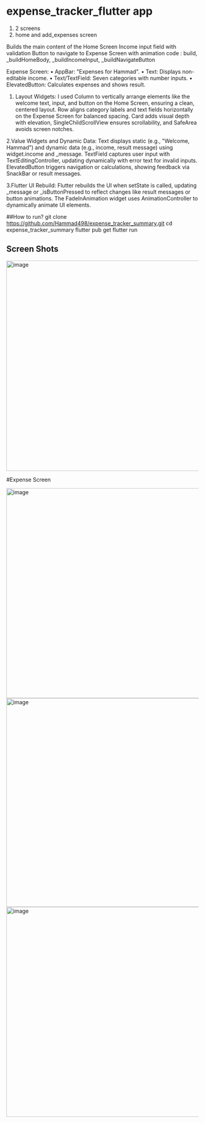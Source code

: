 # expense_tracker_flutter app

1. 2 screens
2. home and add_expenses screen
  
Builds the main content of the Home Screen
Income input field with validation
Button to navigate to Expense Screen with animation
code :  build, _buildHomeBody, _buildIncomeInput, _buildNavigateButton

Expense Screen: 
•	AppBar: "Expenses for Hammad".
•	Text: Displays non-editable income.
•	Text/TextField: Seven categories with number inputs.
•	ElevatedButton: Calculates expenses and shows result.

1. Layout Widgets: 
I used Column to vertically arrange elements like the welcome text, input, and button on the Home Screen, ensuring a clean, centered layout. Row aligns category labels and text fields horizontally on the Expense Screen for balanced spacing. Card adds visual depth with elevation, SingleChildScrollView ensures scrollability, and SafeArea avoids screen notches.

2.Value Widgets and Dynamic Data: 
Text displays static (e.g., "Welcome, Hammad") and dynamic data (e.g., income, result message) using widget.income and _message. TextField captures user input with TextEditingController, updating dynamically with error text for invalid inputs. ElevatedButton triggers navigation or calculations, showing feedback via SnackBar or result messages.

3.Flutter UI Rebuild: 
Flutter rebuilds the UI when setState is called, updating _message or _isButtonPressed to reflect changes like result messages or button animations. The FadeInAnimation widget uses AnimationController to dynamically animate UI elements.



##How to run?
git clone https://github.com/Hammad498/expense_tracker_summary.git
cd expense_tracker_summary
flutter pub get
flutter run






## Screen Shots

<img width="975" height="549" alt="image" src="https://github.com/user-attachments/assets/d0e5d85a-69cf-44ba-93ff-ecc2b77b4c16" />

#Expense Screen

<img width="975" height="548" alt="image" src="https://github.com/user-attachments/assets/2159e0da-672d-4a98-a962-f09c16da653f" />
<img width="975" height="545" alt="image" src="https://github.com/user-attachments/assets/b975296b-31a8-400b-baa7-f8ca828adb2d" />

<img width="975" height="548" alt="image" src="https://github.com/user-attachments/assets/d6c0e8e5-35b3-45bc-9c4e-405432467e2e" />









